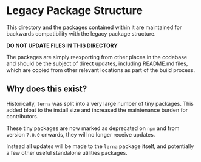 # Legacy Package Structure

This directory and the packages contained within it are maintained for backwards compatibility with the legacy package structure.

**DO NOT UPDATE FILES IN THIS DIRECTORY**

The packages are simply reexporting from other places in the codebase and should be the subject of direct updates, including README.md files, which are copied from other relevant locations as part of the build process.

## Why does this exist?

Historically, `lerna` was split into a very large number of tiny packages. This added bloat to the install size and increased the maintenance burden for contributors.

These tiny packages are now marked as deprecated on `npm` and from version `7.0.0` onwards, they will no longer receive updates.

Instead all updates will be made to the `lerna` package itself, and potentially a few other useful standalone utilities packages.
